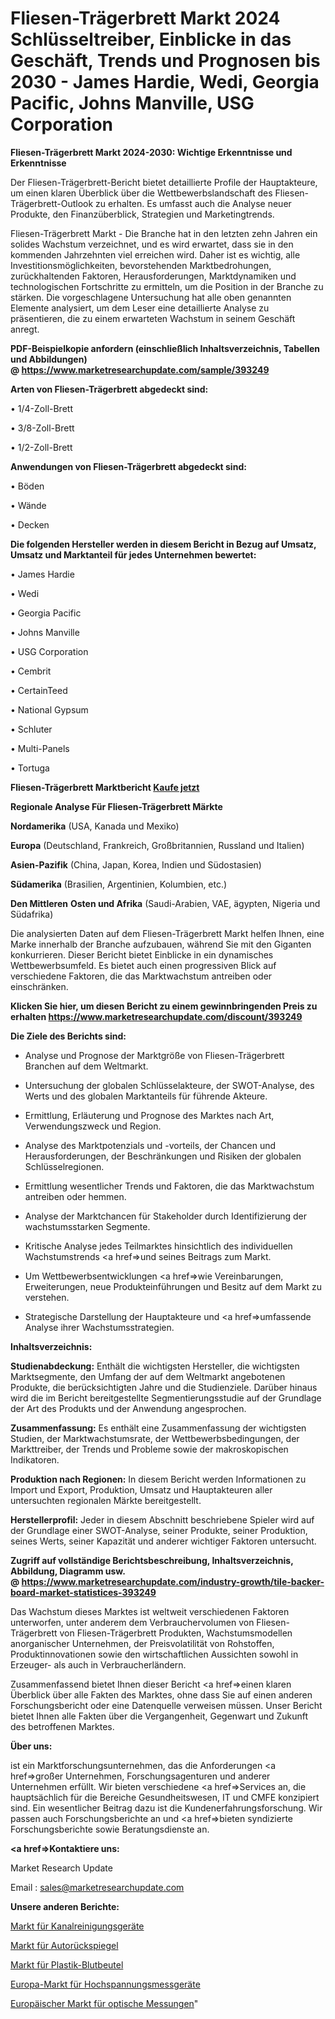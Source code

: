 # Fliesen-Trägerbrett Markt 2024 Schlüsseltreiber, Einblicke in das Geschäft, Trends und Prognosen bis 2030 - James Hardie, Wedi, Georgia Pacific, Johns Manville, USG Corporation

<strong>Fliesen-Trägerbrett Markt 2024-2030: Wichtige Erkenntnisse und Erkenntnisse</strong>

Der Fliesen-Trägerbrett-Bericht bietet detaillierte Profile der Hauptakteure, um einen klaren Überblick über die Wettbewerbslandschaft des Fliesen-Trägerbrett-Outlook zu erhalten. Es umfasst auch die Analyse neuer Produkte, den Finanzüberblick, Strategien und Marketingtrends.

Fliesen-Trägerbrett Markt - Die Branche hat in den letzten zehn Jahren ein solides Wachstum verzeichnet, und es wird erwartet, dass sie in den kommenden Jahrzehnten viel erreichen wird. Daher ist es wichtig, alle Investitionsmöglichkeiten, bevorstehenden Marktbedrohungen, zurückhaltenden Faktoren, Herausforderungen, Marktdynamiken und technologischen Fortschritte zu ermitteln, um die Position in der Branche zu stärken. Die vorgeschlagene Untersuchung hat alle oben genannten Elemente analysiert, um dem Leser eine detaillierte Analyse zu präsentieren, die zu einem erwarteten Wachstum in seinem Geschäft anregt.

<strong><b>PDF-Beispielkopie anfordern (einschließlich Inhaltsverzeichnis, Tabellen und Abbildungen) @ </b></strong><strong><a href=https://www.marketresearchupdate.com/sample/393249><strong>https://www.marketresearchupdate.com/sample/393249</u></a></strong></strong>

<strong>Arten von Fliesen-Trägerbrett abgedeckt sind:</strong>

• 1/4-Zoll-Brett

• 3/8-Zoll-Brett

• 1/2-Zoll-Brett

<strong>Anwendungen von Fliesen-Trägerbrett abgedeckt sind:</strong>

• Böden

• Wände

• Decken

<strong>Die folgenden Hersteller werden in diesem Bericht in Bezug auf Umsatz, Umsatz und Marktanteil für jedes Unternehmen bewertet:</strong>

• James Hardie

• Wedi

• Georgia Pacific

• Johns Manville

• USG Corporation

• Cembrit

• CertainTeed

• National Gypsum

• Schluter

• Multi-Panels

• Tortuga

<strong>Fliesen-Trägerbrett Marktbericht <a href=https://www.marketresearchupdate.com/buynow/393249>Kaufe jetzt</a></strong>

<strong>Regionale Analyse Für Fliesen-Trägerbrett Märkte</strong>

<strong>Nordamerika</strong> (USA, Kanada und Mexiko)

<strong>Europa</strong> (Deutschland, Frankreich, Großbritannien, Russland und Italien)

<strong>Asien-Pazifik</strong> (China, Japan, Korea, Indien und Südostasien)

<strong>Südamerika</strong> (Brasilien, Argentinien, Kolumbien, etc.)

<strong>Den Mittleren</strong> <strong>Osten und Afrika</strong> (Saudi-Arabien, VAE, ägypten, Nigeria und Südafrika)

Die analysierten Daten auf dem Fliesen-Trägerbrett Markt helfen Ihnen, eine Marke innerhalb der Branche aufzubauen, während Sie mit den Giganten konkurrieren. Dieser Bericht bietet Einblicke in ein dynamisches Wettbewerbsumfeld. Es bietet auch einen progressiven Blick auf verschiedene Faktoren, die das Marktwachstum antreiben oder einschränken.

<strong>Klicken Sie hier, um diesen Bericht zu einem gewinnbringenden Preis zu erhalten
</strong><strong><a href=https://www.marketresearchupdate.com/discount/393249>https://www.marketresearchupdate.com/discount/393249</b></u></strong></a>

<strong>Die Ziele des Berichts sind:</strong>

- Analyse und Prognose der Marktgröße von Fliesen-Trägerbrett Branchen auf dem Weltmarkt.

- Untersuchung der globalen Schlüsselakteure, der SWOT-Analyse, des Werts und des globalen Marktanteils für führende Akteure.

- Ermittlung, Erläuterung und Prognose des Marktes nach Art, Verwendungszweck und Region.

- Analyse des Marktpotenzials und -vorteils, der Chancen und Herausforderungen, der Beschränkungen und Risiken der globalen Schlüsselregionen.

- Ermittlung wesentlicher Trends und Faktoren, die das Marktwachstum antreiben oder hemmen.

- Analyse der Marktchancen für Stakeholder durch Identifizierung der wachstumsstarken Segmente.

- Kritische Analyse jedes Teilmarktes hinsichtlich des individuellen Wachstumstrends <a href=>und</a> seines Beitrags zum Markt.

- Um Wettbewerbsentwicklungen <a href=>wie</a> Vereinbarungen, Erweiterungen, neue Produkteinführungen und Besitz auf dem Markt zu verstehen.

- Strategische Darstellung der Hauptakteure und <a href=>umfas</a>sende Analyse ihrer Wachstumsstrategien.

<strong>Inhaltsverzeichnis:</strong>

<strong>Studienabdeckung:</strong> Enthält die wichtigsten Hersteller, die wichtigsten Marktsegmente, den Umfang der auf dem Weltmarkt angebotenen Produkte, die berücksichtigten Jahre und die Studienziele. Darüber hinaus wird die im Bericht bereitgestellte Segmentierungsstudie auf der Grundlage der Art des Produkts und der Anwendung angesprochen.

<strong>Zusammenfassung:</strong> Es enthält eine Zusammenfassung der wichtigsten Studien, der Marktwachstumsrate, der Wettbewerbsbedingungen, der Markttreiber, der Trends und Probleme sowie der makroskopischen Indikatoren.

<strong>Produktion nach Regionen:</strong> In diesem Bericht werden Informationen zu Import und Export, Produktion, Umsatz und Hauptakteuren aller untersuchten regionalen Märkte bereitgestellt.

<strong>Herstellerprofil:</strong> Jeder in diesem Abschnitt beschriebene Spieler wird auf der Grundlage einer SWOT-Analyse, seiner Produkte, seiner Produktion, seines Werts, seiner Kapazität und anderer wichtiger Faktoren untersucht.

<strong><b>Zugriff auf vollständige Berichtsbeschreibung, Inhaltsverzeichnis, Abbildung, Diagramm usw. @ </b></strong><strong><a href=https://www.marketresearchupdate.com/industry-growth/tile-backer-board-market-statistices-393249>https://www.marketresearchupdate.com/industry-growth/tile-backer-board-market-statistices-393249</a></strong>

Das Wachstum dieses Marktes ist weltweit verschiedenen Faktoren unterworfen, unter anderem dem Verbrauchervolumen von Fliesen-Trägerbrett von Fliesen-Trägerbrett Produkten, Wachstumsmodellen anorganischer Unternehmen, der Preisvolatilität von Rohstoffen, Produktinnovationen sowie den wirtschaftlichen Aussichten sowohl in Erzeuger- als auch in Verbraucherländern.

Zusammenfassend bietet Ihnen dieser Bericht <a href=>einen</a> klaren Überblick über alle Fakten des Marktes, ohne dass Sie auf einen anderen Forschungsbericht oder eine Datenquelle verweisen müssen. Unser Bericht bietet Ihnen alle Fakten über die Vergangenheit, Gegenwart und Zukunft des betroffenen Marktes.

<strong>Über uns:</strong>

 ist ein Marktforschungsunternehmen, das die Anforderungen <a href=>großer</a> Unternehmen, Forschungsagenturen und anderer Unternehmen erfüllt. Wir bieten verschiedene <a href=>Services</a> an, die hauptsächlich für die Bereiche Gesundheitswesen, IT und CMFE konzipiert sind. Ein wesentlicher Beitrag dazu ist die Kundenerfahrungsforschung. Wir passen auch Forschungsberichte an und <a href=>bieten</a> syndizierte Forschungsberichte sowie Beratungsdienste an.

<strong><a href=>Kontaktiere uns:</a></strong>

Market Research Update

Email : sales@marketresearchupdate.com

<strong>Unsere anderen Berichte:</strong>

<a href=https://www.linkedin.com/pulse/sewer-drain-cleaning-equipment-market-expects>Markt für Kanalreinigungsgeräte</a>

<a href=https://www.linkedin.com/pulse/car-rearview-mirror-market-size-share-outlook>Markt für Autorückspiegel</a>

<a href=https://www.linkedin.com/pulse/plastic-blood-bag-market-analysis-segment-region>Markt für Plastik-Blutbeutel</a>

<a href=https://www.linkedin.com/pulse/europe-high-voltage-measuring-equipment-market>Europa-Markt für Hochspannungsmessgeräte</a>

<a href=https://www.linkedin.com/pulse/europe-optical-measurement-market-overview-demand-size>Europäischer Markt für optische Messungen</a>"
